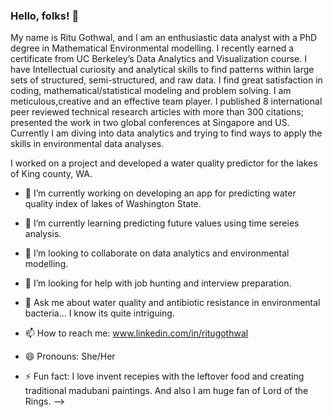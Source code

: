 ### Hello, folks! 👋


My name is Ritu Gothwal, and I am an enthusiastic data analyst with a PhD degree in Mathematical Environmental modelling. I recently earned a 
certificate from UC Berkeley’s Data Analytics and Visualization course. I have Intellectual curiosity and analytical skills to find patterns within large sets of structured, semi-structured, and raw data. I find great satisfaction in coding, mathematical/statistical modeling and problem solving. I am meticulous,creative and an effective team player. I published 8 international peer reviewed technical research articles with more than 300 citations; presented the work in two global 
conferences at Singapore and US. Currently I am diving into data analytics and trying to find ways to apply the skills in environmental data analyses. 

I worked on a project and developed a water quality predictor for the lakes of King county, WA.

- 🔭 I’m currently working on developing an app for predicting water quality index of lakes of Washington State.

- 🌱 I’m currently learning predicting future values using time sereies analysis.

- 👯 I’m looking to collaborate on data analytics and environmental modelling.

- 🤔 I’m looking for help with job hunting and interview preparation.

- 💬 Ask me about water quality and antibiotic resistance in environmental bacteria...  I know its quite intriguing.

- 📫 How to reach me: www.linkedin.com/in/ritugothwal
      
- 😄 Pronouns: She/Her

- ⚡ Fun fact: I love invent recepies with the leftover food and creating traditional madubani paintings. And also I am huge fan of Lord of the Rings.
-->
